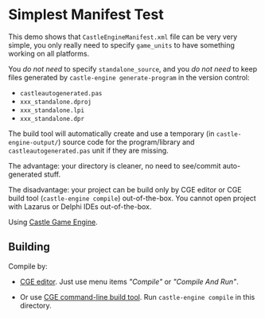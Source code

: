# Simplest Manifest Test

This demo shows that `CastleEngineManifest.xml` file can be very very simple,
you only really need to specify `game_units` to have something working on all platforms.

You *do not need* to specify `standalone_source`, and you *do not need* to keep files generated
by `castle-engine generate-program` in the version control:

- `castleautogenerated.pas`
- `xxx_standalone.dproj`
- `xxx_standalone.lpi`
- `xxx_standalone.dpr`

The build tool will automatically create and use a temporary (in `castle-engine-output/`)
source code for the program/library and `castleautogenerated.pas` unit if they are missing.

The advantage: your directory is cleaner, no need to see/commit auto-generated stuff.

The disadvantage: your project can be build only by CGE editor or CGE build tool
(`castle-engine compile`) out-of-the-box.
You cannot open project with Lazarus or Delphi IDEs out-of-the-box.

Using [Castle Game Engine](https://castle-engine.io/).

## Building

Compile by:

- [CGE editor](https://castle-engine.io/editor). Just use menu items _"Compile"_ or _"Compile And Run"_.

- Or use [CGE command-line build tool](https://castle-engine.io/build_tool). Run `castle-engine compile` in this directory.
